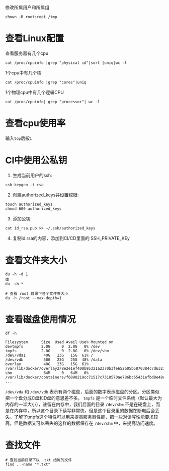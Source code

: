 修改所属用户和所属组
```
chown -R root:root /tmp
```

# 查看Linux配置
查看服务器有几个cpu
```
cat /proc/cpuinfo |grep "physical id"|sort |uniq|wc -l
```

1个cpu中有几个核
```
cat /proc/cpuinfo |grep "cores"|uniq
```

1个物理cpu中有几个逻辑CPU
```
cat /proc/cpuinfo| grep "processor"| wc -l
```

# 查看cpu使用率
输入`top`后按`1`

# CI中使用公私钥

1. 生成当前用户的ssh: 
```
ssh-keygen -t rsa
```
2. 创建authorized_keys并设置权限: 
```
touch authorized_keys
chmod 600 authorized_keys 
```
3. 添加公钥:  
```
cat id_rsa.pub >> ~/.ssh/authorized_keys
```
4. 复制id.rsa的内容，添加到CI/CD里面的 SSH_PRIVATE_KEy

# 查看文件夹大小
```
du -h -d 1
或
du -sh *

# 查看 root 目录下各个文件夹大小
du -h /root --max-depth=1
```

# 查看磁盘使用情况
```
df -h

Filesystem      Size  Used Avail Use% Mounted on
devtmpfs        2.0G     0  2.0G   0% /dev
tmpfs           2.0G     0  2.0G   0% /dev/shm
/dev/vda1        40G   23G   15G  61% /
/dev/vdb         50G   23G   25G  48% /data
overlay          40G   23G   15G  61% /var/lib/docker/overlay2/8e2e1ef400b95321a2370b3fe652605b5870384c7d632768ce619e2732e6d72d/merged
shm              64M     0   64M   0% /var/lib/docker/containers/f6090219cc71517c7318570ae786bc65431efbd8e48e5396c44fcbab764f0718/mounts/shm
...
```

`/dev/vda` 和 `/dev/vdb` 表示有两个磁盘，后面的数字表示磁盘的分区。分区类似把一个盘分成C盘和D盘的意思差不多。
`tmpfs` 是一个临时文件系统（默认最大为内存的一半大小），驻留在内存中，我们后面的目录 `/dev/shm` 不是在硬盘上，而是在内存中，所以这个目录下读写非常快，但是这个目录里的数据在断电后会丢失。了解了tmpfs这个特性可以用来提高服务器性能，把一些对读写性能要求较高，但是数据又可以丢失的这样的数据保存在 `/dev/shm` 中，来提高访问速度。


# 查找文件

```
# 查找当前目录下以 .txt 结尾的文件
find . -name "*.txt"
```